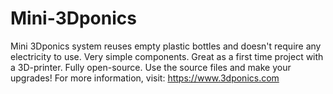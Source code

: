 # Mini-3Dponics
Mini 3Dponics system reuses empty plastic bottles and doesn't require any electricity to use. Very simple components.
Great as a first time project with a 3D-printer. 
Fully open-source. Use the source files and make your upgrades!
For more information, visit: https://www.3dponics.com
